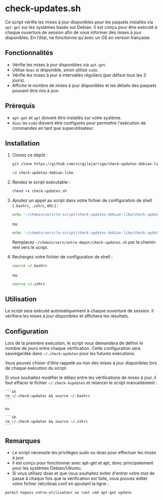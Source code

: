 # check-updates.sh

Ce script vérifie les mises à jour disponibles pour les paquets installés via `apt-get` sur les systèmes basés sur Debian. Il est conçu pour être exécuté à chaque ouverture de session afin de vous informer des mises à jour disponibles.
En l'état, ne fonctionne qu'avec un OS en version française.

## Fonctionnalités

- Vérifie les mises à jour disponibles via `apt-get`.
- Utilise `doas` si disponible, sinon utilise `sudo`.
- Vérifie les mises à jour à intervalles réguliers (par défaut tous les 3 jours).
- Affiche le nombre de mises à jour disponibles et les détails des paquets pouvant être mis à jour.

## Prérequis

- `apt-get` et `apt` doivent être installés sur votre système.
- `doas` ou `sudo` doivent être configurés pour permettre l'exécution de commandes en tant que superutilisateur.

## Installation

1. Clonez ce dépôt :

    ```sh
    git clone https://github.com/virgilejarrige/check-updates-debian-like.git
    
    cd check-updates-debian-like
    ```

2. Rendez le script exécutable :

    ```sh
    chmod +x check-updates.sh
    ```

3. Ajoutez un appel au script dans votre fichier de configuration de shell (`.bashrc`, `.zshrc`, etc.) :

    ```sh
    echo '~/chemin/vers/le-script/check-updates-debian-like/check-updates.sh' >> ~/.bashrc
    ```

    ou

    ```sh
    echo '~/chemin/vers/le-script/check-updates-debian-like/check-updates.sh' >> ~/.zshrc
    ```

    Remplacez `~/chemin/vers/votre-depot/check-updates.sh` par le chemin réel vers le script.

4. Rechargez votre fichier de configuration de shell :

    ```sh
    source ~/.bashrc
    ```

    ou

    ```sh
    source ~/.zshrc
    ```

## Utilisation

Le script sera exécuté automatiquement à chaque ouverture de session. Il vérifiera les mises à jour disponibles et affichera les résultats.

## Configuration

Lors de la première exécution, le script vous demandera de définir le nombre de jours entre chaque vérification. Cette configuration sera sauvegardée dans `~/.check-updates` pour les futures exécutions.

Vous pouvez choisir d'être rappelé ou non des mises à jour disponibles lors de chaque exécution du script.

Si vous souhaitez modifier le délais entre les vérifications de mises à jour, il faut effacer le fichier `~/.check-kupdates` et relancer le script manuellement :

    ```sh
    rm ~/.check-updates && source ~/.bashrc
    ```
    
    ou

    ```sh
    rm ~/.check-updates && source ~/.zshrc
    ```

## Remarques

- Le script nécessite les privilèges sudo ou doas pour effectuer les mises à jour.
- Il est conçu pour fonctionner avec apt-get et apt, donc principalement pour les systèmes Debian/Ubuntu.
- Si vous utilisez doas et que vous souhaitez éviter d'entrer votre mot de passe à chaque fois que la vérification est faite, vous pouvez éditer votre fichier /etc/doas.conf en ajoutant la ligne : 

```sh
permit nopass votre-utilisateur as root cmd apt-get update
```

